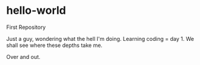 # hello-world
First Repository

Just a guy, wondering what the hell I'm doing. Learning coding = day 1. We shall see where these depths take me. 

Over and out.
